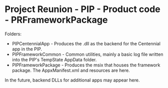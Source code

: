 # Project Reunion - PIP - Product code - PRFrameworkPackage
Folders:
-	PIPCentennialApp - Produces the .dll as the backend for the Centennial app in the PIP.
-	PIPFrameworkCommon - Common utilities, mainly a basic log file written into the PIP's TempState AppData folder.
-	PIPFrameworkPackage - Produces the msix that houses the framework package. The AppxManifest.xml and resources are here.

In the future, backend DLLs for additional apps may appear here.